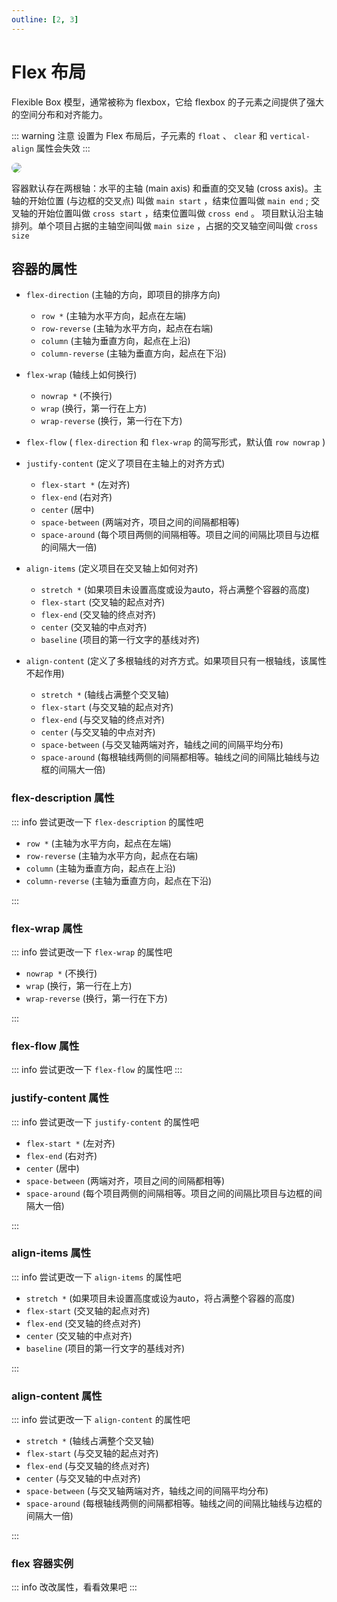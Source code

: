 ```yaml
---
outline: [2, 3]
---
```


# Flex 布局

Flexible Box 模型，通常被称为 flexbox，它给 flexbox 的子元素之间提供了强大的空间分布和对齐能力。

::: warning 注意
设置为 Flex 布局后，子元素的 `float` 、 `clear` 和 `vertical-align` 属性会失效
:::

<img src="/CSS/flex%20container.png" style="border-radius:8px; "/>

容器默认存在两根轴：水平的主轴 (main axis) 和垂直的交叉轴 (cross axis)。主轴的开始位置 (与边框的交叉点) 叫做 `main start` ，结束位置叫做 `main end` ; 交叉轴的开始位置叫做 `cross start` ，结束位置叫做 `cross end` 。
项目默认沿主轴排列。单个项目占据的主轴空间叫做 `main size` ，占据的交叉轴空间叫做 `cross size`

## 容器的属性

* `flex-direction` (主轴的方向，即项目的排序方向)

    - `row *` (主轴为水平方向，起点在左端)
    - `row-reverse` (主轴为水平方向，起点在右端)
    - `column` (主轴为垂直方向，起点在上沿)
    - `column-reverse` (主轴为垂直方向，起点在下沿)

* `flex-wrap` (轴线上如何换行)

    - `nowrap *` (不换行)
    - `wrap` (换行，第一行在上方)
    - `wrap-reverse` (换行，第一行在下方)

* `flex-flow` ( `flex-direction` 和 `flex-wrap` 的简写形式，默认值 `row nowrap` )

* `justify-content` (定义了项目在主轴上的对齐方式)
    - `flex-start *` (左对齐)
    - `flex-end` (右对齐)
    - `center` (居中)
    - `space-between` (两端对齐，项目之间的间隔都相等)
    - `space-around` (每个项目两侧的间隔相等。项目之间的间隔比项目与边框的间隔大一倍)
* `align-items` (定义项目在交叉轴上如何对齐)

    - `stretch *` (如果项目未设置高度或设为auto，将占满整个容器的高度)
    - `flex-start` (交叉轴的起点对齐)
    - `flex-end` (交叉轴的终点对齐)
    - `center` (交叉轴的中点对齐)
    - `baseline` (项目的第一行文字的基线对齐)

* `align-content` (定义了多根轴线的对齐方式。如果项目只有一根轴线，该属性不起作用)
    - `stretch *` (轴线占满整个交叉轴)
    - `flex-start` (与交叉轴的起点对齐)
    - `flex-end` (与交叉轴的终点对齐)
    - `center` (与交叉轴的中点对齐)
    - `space-between` (与交叉轴两端对齐，轴线之间的间隔平均分布)
    - `space-around` (每根轴线两侧的间隔都相等。轴线之间的间隔比轴线与边框的间隔大一倍)

### flex-description 属性

::: info 尝试更改一下 `flex-description` 的属性吧

* `row *` (主轴为水平方向，起点在左端)
* `row-reverse` (主轴为水平方向，起点在右端)
* `column` (主轴为垂直方向，起点在上沿)
* `column-reverse` (主轴为垂直方向，起点在下沿)
<FlexDirection />
:::

### flex-wrap 属性

::: info 尝试更改一下 `flex-wrap` 的属性吧

* `nowrap *` (不换行)
* `wrap` (换行，第一行在上方)
* `wrap-reverse` (换行，第一行在下方)
<FlexWrap />
:::

### flex-flow 属性

::: info 尝试更改一下 `flex-flow` 的属性吧
<FlexFlow />
:::

### justify-content 属性

::: info 尝试更改一下 `justify-content` 的属性吧

* `flex-start *` (左对齐)
* `flex-end` (右对齐)
* `center` (居中)
* `space-between` (两端对齐，项目之间的间隔都相等)
* `space-around` (每个项目两侧的间隔相等。项目之间的间隔比项目与边框的间隔大一倍)
<JustifyContent />
:::

### align-items 属性

::: info 尝试更改一下 `align-items` 的属性吧

* `stretch *` (如果项目未设置高度或设为auto，将占满整个容器的高度)
* `flex-start` (交叉轴的起点对齐)
* `flex-end` (交叉轴的终点对齐)
* `center` (交叉轴的中点对齐)
* `baseline` (项目的第一行文字的基线对齐)
<AlignItems />
:::

### align-content 属性

::: info 尝试更改一下 `align-content` 的属性吧

* `stretch *` (轴线占满整个交叉轴)
* `flex-start` (与交叉轴的起点对齐)
* `flex-end` (与交叉轴的终点对齐)
* `center` (与交叉轴的中点对齐)
* `space-between` (与交叉轴两端对齐，轴线之间的间隔平均分布)
* `space-around` (每根轴线两侧的间隔都相等。轴线之间的间隔比轴线与边框的间隔大一倍)
<AlignContent />
:::

### flex 容器实例

::: info 改改属性，看看效果吧
<FlexContainerAll />
:::

<BackTop />

<script lang="ts" setup>
import BackTop from '/components/BackTop.vue'
import FlexDirection from '/components/Flex/FlexDirection.vue'
import FlexWrap from '/components/Flex/FlexWrap.vue'
import FlexFlow from '/components/Flex/FlexFlow.vue'
import JustifyContent from '/components/Flex/JustifyContent.vue'
import AlignItems from '/components/Flex/AlignItems.vue'
import AlignContent from '/components/Flex/AlignContent.vue'
import FlexContainerAll from '/components/Flex/FlexContainerAll.vue'
</script>
